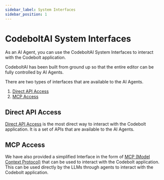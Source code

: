 ```yaml
---
sidebar_label: System Interfaces
sidebar_position: 1
---
```

# CodeboltAI System Interfaces

As an AI Agent, you can use the CodeboltAI System Interfaces to interact with the Codebolt application.

CodeboltAI has been built from ground up so that the entire editor can be fully controlled by AI Agents. 

There are two types of interfaces that are available to the AI Agents.

1. [Direct API Access](/docs/api/apiaccess/)
2. [MCP Access](/docs/api/mcp%20access/)

## Direct API Access

[Direct API Access](/docs/api/apiaccess/) is the most direct way to interact with the Codebolt application. It is a set of APIs that are available to the AI Agents.

## MCP Access

We have also provided a simplified Interface in the form of [MCP (Model Context Protocol)](/docs/api/mcp%20access/) that can be used to interact with the Codebolt application.
This can be used directly by the LLMs through agents to interact with the Codebolt application.
